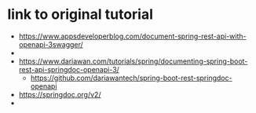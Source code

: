 # link to original tutorial


- https://www.appsdeveloperblog.com/document-spring-rest-api-with-openapi-3swagger/
- 
- https://www.dariawan.com/tutorials/spring/documenting-spring-boot-rest-api-springdoc-openapi-3/
    - https://github.com/dariawantech/spring-boot-rest-springdoc-openapi
- https://springdoc.org/v2/
- 